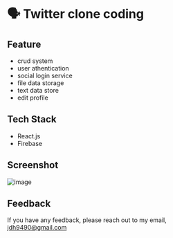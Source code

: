 # 🗣 Twitter clone coding

## Feature
- crud system
- user athentication
- social login service
- file data storage
- text data store
- edit profile

## Tech Stack
- React.js
- Firebase

## Screenshot
![image]()

## Feedback
If you have any feedback, please reach out to my email, <jdh9490@gmail.com>
